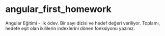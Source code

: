 # angular_first_homework
Angular Eğitimi - ilk ödev. Bir sayı dizisi ve hedef değeri veriliyor. Toplamı, hedefe eşit olan ikililerin indexlerini dönen fonksiyonu yazınız.
